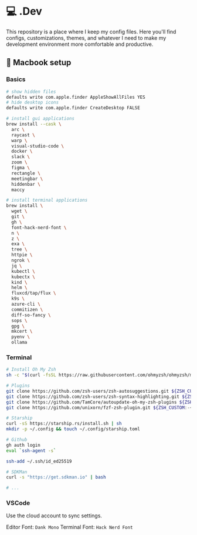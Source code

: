 # 💻 .Dev

This repository is a place where I keep my config files. Here you'll find configs, customizations, themes, and whatever I need to make my development environment more comfortable and productive.

##   Macbook setup

### Basics

```bash
# show hidden files
defaults write com.apple.finder AppleShowAllFiles YES
# hide desktop icons
defaults write com.apple.finder CreateDesktop FALSE

# install gui applications
brew install --cask \
  arc \
  raycast \
  warp \
  visual-studio-code \
  docker \
  slack \
  zoom \
  figma \
  rectangle \
  meetingbar \
  hiddenbar \
  maccy

# install terminal applications
brew install \
  wget \
  git \
  gh \
  font-hack-nerd-font \
  n \
  z \
  exa \
  tree \
  httpie \
  ngrok \
  jq \
  kubectl \
  kubectx \
  kind \
  helm \
  fluxcd/tap/flux \
  k9s \
  azure-cli \
  commitizen \
  diff-so-fancy \
  sops \
  gpg \
  mkcert \
  pyenv \
  ollama
```

### Terminal
  
```bash
# Install Oh My Zsh
sh -c "$(curl -fsSL https://raw.githubusercontent.com/ohmyzsh/ohmyzsh/master/tools/install.sh)"

# Plugins
git clone https://github.com/zsh-users/zsh-autosuggestions.git ${ZSH_CUSTOM:-~/.oh-my-zsh/custom}/plugins/zsh-autosuggestions
git clone https://github.com/zsh-users/zsh-syntax-highlighting.git ${ZSH_CUSTOM:-~/.oh-my-zsh/custom}/plugins/zsh-syntax-highlighting
git clone https://github.com/TamCore/autoupdate-oh-my-zsh-plugins ${ZSH_CUSTOM:-~/.oh-my-zsh/custom}/plugins/autoupdate
git clone https://github.com/unixorn/fzf-zsh-plugin.git ${ZSH_CUSTOM:-~/.oh-my-zsh/custom}/plugins/fzf-zsh-plugin

# Starship
curl -sS https://starship.rs/install.sh | sh
mkdir -p ~/.config && touch ~/.config/starship.toml

# Github
gh auth login
eval `ssh-agent -s`

ssh-add ~/.ssh/id_ed25519

# SDKMan
curl -s "https://get.sdkman.io" | bash

# ...
```

### VSCode

Use the cloud account to sync settings.

Editor Font: `Dank Mono`
Terminal Font: `Hack Nerd Font`
